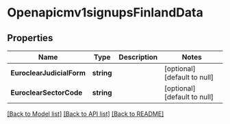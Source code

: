# Openapicmv1signupsFinlandData

## Properties
Name | Type | Description | Notes
------------ | ------------- | ------------- | -------------
**EuroclearJudicialForm** | **string** |  | [optional] [default to null]
**EuroclearSectorCode** | **string** |  | [optional] [default to null]

[[Back to Model list]](../README.md#documentation-for-models) [[Back to API list]](../README.md#documentation-for-api-endpoints) [[Back to README]](../README.md)

